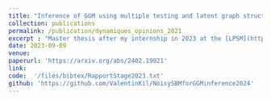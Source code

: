 ```yaml
---
title: "Inference of GGM using multiple testing and latent graph structure"
collection: publications
permalink: /publication/dynamiques_opinions_2021
excerpt : "Master thesis after my internship in 2023 at the [LPSM](https://www.lpsm.paris) under the supervision of [C.Matias](http://cmatias.perso.math.cnrs.fr) and [F.Villers](https://perso.lpsm.paris/~villers/). Now it is an article."
date: 2023-09-09
venue:
paperurl: 'https://arxiv.org/abs/2402.19021' 
link:  
code:  '/files/bibtex/RapportStage2023.txt'
github: 'https://github.com/ValentinKil/NoisySBMforGGMinference2024'
---
```


